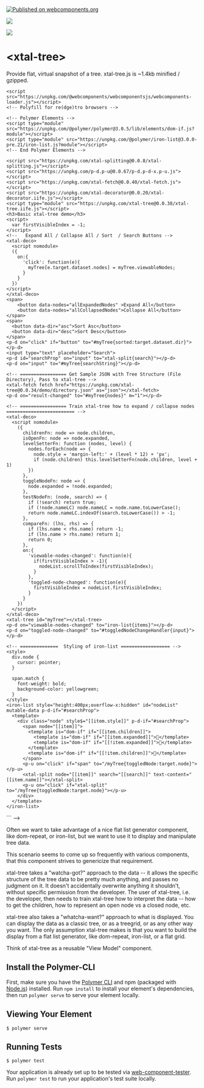 [![Published on webcomponents.org](https://img.shields.io/badge/webcomponents.org-published-blue.svg)](https://www.webcomponents.org/element/bahrus/xtal-tree)

<a href="https://nodei.co/npm/xtal-tree/"><img src="https://nodei.co/npm/xtal-tree.png"></a>

<img src="http://img.badgesize.io/https://unpkg.com/xtal-tree@0.0.34/build/ES6/xtal-tree.iife.js?compression=gzip">

# \<xtal-tree\>

Provide flat, virtual snapshot of a tree.  xtal-tree.js is ~1.4kb minified / gzipped.

<!--
```
<custom-element-demo>
  <template>
    <div>
    <!-- Polyfill for re(dge)tro browsers -->
    <script src="https://unpkg.com/@webcomponents/webcomponentsjs/webcomponents-loader.js"></script>
    <!-- Polyfill for re(dge)tro browsers -->

    <!-- Polymer Elements -->
    <script type="module" src="https://unpkg.com/@polymer/polymer@3.0.5/lib/elements/dom-if.js?module"></script>
    <script type="module" src="https://unpkg.com/@polymer/iron-list@3.0.0-pre.21/iron-list.js?module"></script>
    <!-- End Polymer Elements -->

    <script src="https://unpkg.com/xtal-splitting@0.0.8/xtal-splitting.js"></script>
    <script src="https://unpkg.com/p-d.p-u@0.0.67/p-d.p-d-x.p-u.js"></script>
    <script src="https://unpkg.com/xtal-fetch@0.0.40/xtal-fetch.js"></script>
    <script src="https://unpkg.com/xtal-decorator@0.0.20/xtal-decorator.iife.js"></script>
    <script type="module" src="https://unpkg.com/xtal-tree@0.0.38/xtal-tree.iife.js"></script>
    <h3>Basic xtal-tree demo</h3>
    <script>
      var firstVisibleIndex = -1; 
    </script>
    <!--   Expand All / Collapse All / Sort  / Search Buttons -->
    <xtal-deco>
      <script nomodule>
      ({
        on:{
          'click': function(e){
            myTree[e.target.dataset.nodes] = myTree.viewableNodes;
          }
        }
      })
    </script>
    </xtal-deco>
    <span>
        <button data-nodes="allExpandedNodes" >Expand All</button>
        <button data-nodes="allCollapsedNodes">Collapse All</button>
    </span>
    <span>
      <button data-dir="asc">Sort Asc</button>
      <button data-dir="desc">Sort Desc</button>
    </span>
    <p-d on="click" if="button" to="#myTree{sorted:target.dataset.dir}"></p-d>
    <input type="text" placeholder="Search">
    <p-d id="searchProp" on="input" to="xtal-split{search}"></p-d>
    <p-d on="input" to="#myTree{searchString}"></p-d>

    <!-- ================= Get Sample JSON with Tree Structure (File Directory), Pass to xtal-tree -->
    <xtal-fetch fetch href="https://unpkg.com/xtal-tree@0.0.34/demo/directory.json" as="json"></xtal-fetch>
    <p-d on="result-changed" to="#myTree{nodes}" m="1"></p-d>

    <!-- ================= Train xtal-tree how to expand / collapse nodes ========================= -->
    <xtal-deco>
      <script nomodule>
        ({
          childrenFn: node => node.children,
          isOpenFn: node => node.expanded,
          levelSetterFn: function (nodes, level) {
            nodes.forEach(node => {
              node.style = 'margin-left:' + (level * 12) + 'px';
              if (node.children) this.levelSetterFn(node.children, level + 1)
            })
          },
          toggleNodeFn: node => {
            node.expanded = !node.expanded;
          },
          testNodeFn: (node, search) => {
            if (!search) return true;
            if (!node.nameLC) node.nameLC = node.name.toLowerCase();
            return node.nameLC.indexOf(search.toLowerCase()) > -1;
          },
          compareFn: (lhs, rhs) => {
            if (lhs.name < rhs.name) return -1;
            if (lhs.name > rhs.name) return 1;
            return 0;
          },
          on:{
            'viewable-nodes-changed': function(e){
              if(firstVisibleIndex > -1){
                nodeList.scrollToIndex(firstVisibleIndex);
              }
            },
            'toggled-node-changed': function(e){
              firstVisibleIndex = nodeList.firstVisibleIndex;
            }
          }
        })
      </script>
    </xtal-deco>
    <xtal-tree id="myTree"></xtal-tree>
    <p-d on="viewable-nodes-changed" to="iron-list{items}"></p-d>
    <p-d on="toggled-node-changed" to="#toggledNodeChangeHandler{input}"></p-d>

    <!-- ==============  Styling of iron-list ================== -->
    <style>
      div.node {
        cursor: pointer;
      }

      span.match {
        font-weight: bold;
        background-color: yellowgreen;
      }
    </style>
    <iron-list style="height:400px;overflow-x:hidden" id="nodeList" mutable-data p-d-if="#searchProp">
      <template>
        <div class="node" style$="[[item.style]]" p-d-if="#searchProp">
          <span node="[[item]]">
            <template is="dom-if" if="[[item.children]]">
              <template is="dom-if" if="[[item.expanded]]">📖</template>
              <template is="dom-if" if="[[!item.expanded]]">📕</template>
            </template>
            <template is="dom-if" if="[[!item.children]]">📝</template>
          </span>
          <p-u on="click" if="span" to="/myTree{toggledNode:target.node}"></p-u>
          <xtal-split node="[[item]]" search="[[search]]" text-content="[[item.name]]"></xtal-split>
          <p-u on="click" if="xtal-split" to="/myTree{toggledNode:target.node}"></p-u>
        </div>
      </template>
    </iron-list>

  </div>
  </template>
</custom-element-demo>
```
-->

Often we want to take advantage of a nice flat list generator component, like dom-repeat, or iron-list, but we want to use it to display and manipulate tree data.

This scenario seems to come up so frequently with various components, that this component strives to genericize that requirement.

xtal-tree takes a "watcha-got?" approach to the data -- it allows the specific structure of the tree data to be pretty much anything, and passes no judgment on it.   It doesn't accidentally overwrite anything it shouldn't, without specific permission from the developer. The user of xtal-tree, i.e. the developer, then needs to train xtal-tree how to interpret the data -- how to get the children, how to represent an open node vs a closed node, etc.

xtal-tree also takes a "whatcha-want?" approach to what is displayed.  You can display the data as a classic tree, or as a treegrid, or as any other way you want.  The only assumption xtal-tree makes is that you want to build the display from a flat list generator, like dom-repeat, iron-list, or a flat grid.  

Think of xtal-tree as a reusable "View Model" component.


## Install the Polymer-CLI

First, make sure you have the [Polymer CLI](https://www.npmjs.com/package/polymer-cli) and npm (packaged with [Node.js](https://nodejs.org)) installed. Run `npm install` to install your element's dependencies, then run `polymer serve` to serve your element locally.

## Viewing Your Element

```
$ polymer serve
```

## Running Tests

```
$ polymer test
```

Your application is already set up to be tested via [web-component-tester](https://github.com/Polymer/web-component-tester). Run `polymer test` to run your application's test suite locally.
